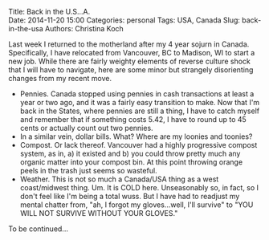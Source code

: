 Title: Back in the U.S...A.  
Date: 2014-11-20 15:00
Categories: personal
Tags: USA, Canada
Slug: back-in-the-usa
Authors: Christina Koch

Last week I returned to the motherland after my 4 year sojurn in Canada.  Specifically, I have 
relocated from Vancouver, BC to Madison, WI to start a new job.  While there are fairly weighty elements of 
reverse culture shock that I will have to navigate, here are some minor but strangely 
disorienting changes from my recent move.  

* Pennies.  Canada stopped using pennies in cash transactions at least a year or two ago, 
and it was a fairly easy transition to make.  Now that I'm back in the States, where pennies 
are still a thing, I have to catch myself and remember that if something costs 5.42, I have 
to round up to 45 cents or actually count out two pennies.  
* In a similar vein, dollar bills.  What?  Where are my loonies and toonies?  
* Compost.  Or lack thereof.  Vancouver had a highly progressive compost system, as in, a) it 
existed and b) you could throw pretty much any organic matter into your compost bin.  At this point
throwing orange peels in the trash just seems so wasteful.  
* Weather.  This is not so much a Canada/USA thing as a west coast/midwest thing.  Um.  It is COLD here.  Unseasonably so, in fact, so I don't feel like I'm being a total wuss.  But I have had to readjust my mental chatter from, "ah, I forgot my gloves...well, I'll survive" to "YOU WILL NOT SURVIVE WITHOUT YOUR GLOVES."  

To be continued...